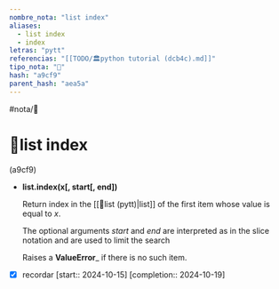 ```yaml
---
nombre_nota: "list index"
aliases:
  - list index
  - index
letras: "pytt"
referencias: "[[TODO/🏛️python tutorial (dcb4c).md]]"
tipo_nota: "📑"
hash: "a9cf9"
parent_hash: "aea5a"
---
```


#nota/📑

# 📑list index
<div class="hash">(a9cf9)</div>

-  __list.index(x\[, start\[, end\])__

	Return index in the [[📑list (pytt)|list]] of the first item whose value is equal to _x_.
    
	The optional arguments _start_ and _end_ are interpreted as in the slice notation and are used to limit the search 
    
    Raises a __ValueError___ if there is no such item.


 
 

- [x] recordar  [start:: 2024-10-15]  [completion:: 2024-10-19]